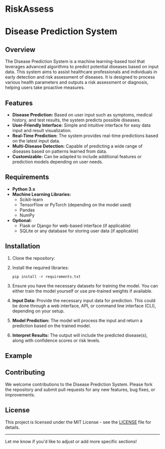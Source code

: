 # RiskAssess



# Disease Prediction System

## Overview

The Disease Prediction System is a machine learning-based tool that leverages advanced algorithms to predict potential diseases based on input data. This system aims to assist healthcare professionals and individuals in early detection and risk assessment of diseases. It is designed to process various health parameters and outputs a risk assessment or diagnosis, helping users take proactive measures.

## Features

- **Disease Prediction:** Based on user input such as symptoms, medical history, and test results, the system predicts possible diseases.
- **User-Friendly Interface:** Simple and intuitive interface for easy data input and result visualization.
- **Real-Time Prediction:** The system provides real-time predictions based on the latest input data.
- **Multi-Disease Detection:** Capable of predicting a wide range of diseases based on patterns learned from data.
- **Customizable:** Can be adapted to include additional features or prediction models depending on user needs.

## Requirements

- **Python 3.x**
- **Machine Learning Libraries:**
  - Scikit-learn
  - TensorFlow or PyTorch (depending on the model used)
  - Pandas
  - NumPy
- **Optional:**
  - Flask or Django for web-based interface (if applicable)
  - SQLite or any database for storing user data (if applicable)

## Installation

1. Clone the repository:
  

2. Install the required libraries:
   ```
   pip install -r requirements.txt
   ```

3. Ensure you have the necessary datasets for training the model. You can either train the model yourself or use pre-trained weights if available.

1. **Input Data:** Provide the necessary input data for prediction. This could be done through a web interface, API, or command line interface (CLI), depending on your setup.
2. **Model Prediction:** The model will process the input and return a prediction based on the trained model.
3. **Interpret Results:** The output will include the predicted disease(s), along with confidence scores or risk levels.

## Example



## Contributing

We welcome contributions to the Disease Prediction System. Please fork the repository and submit pull requests for any new features, bug fixes, or improvements.

## License

This project is licensed under the MIT License - see the [LICENSE](LICENSE) file for details.

---

Let me know if you'd like to adjust or add more specific sections!
